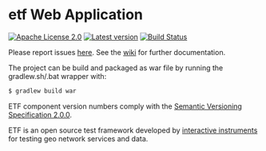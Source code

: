 # etf Web Application

[![Apache License 2.0](https://img.shields.io/badge/license-Apache%202.0-blue.svg)](http://www.apache.org/licenses/LICENSE-2.0.html)
[![Latest version](http://img.shields.io/badge/latest%20version-1.0.9-blue.svg)](http://services.interactive-instruments.de/etfdev-af/release/de/interactive_instruments/etf/etf-webapp/1.0.9/etf-webapp-1.0.9.war)
[![Build Status](https://services.interactive-instruments.de/etfdev-ci/buildStatus/icon?job=etf-webapp)](https://services.interactive-instruments.de/etfdev-ci/job/etf-webapp/)

Please report issues [here](https://github.com/interactive-instruments/etf-webapp/issues).
See the [wiki](https://github.com/interactive-instruments/etf-webapp/wiki) for further documentation.

The project can be build and packaged as war file by running the gradlew.sh/.bat wrapper with:
```gradle
$ gradlew build war
```

ETF component version numbers comply with the [Semantic Versioning Specification 2.0.0](http://semver.org/spec/v2.0.0.html).

ETF is an open source test framework developed by [interactive instruments](http://www.interactive-instruments.de/en) for testing geo network services and data.
